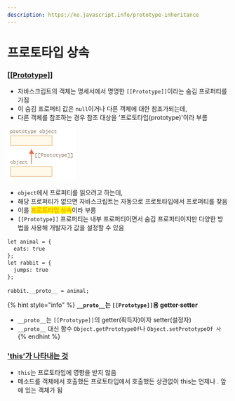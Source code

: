 ```yaml
---
description: https://ko.javascript.info/prototype-inheritance
---
```


# 프로토타입 상속

### [\[\[Prototype\]\]](https://ko.javascript.info/prototype-inheritance#ref-1879)

* 자바스크립트의 객체는 명세서에서 명명한 `[[Prototype]]`이라는 숨김 프로퍼티를 가짐
* 이 숨김 프로퍼티 값은 `null`이거나 다른 객체에 대한 참조가되는데,&#x20;
* 다른 객체를 참조하는 경우 참조 대상을 '프로토타입(prototype)'이라 부름

![](<../../.gitbook/assets/image (13) (1).png>)

* `object`에서 프로퍼티를 읽으려고 하는데,
* 해당 프로퍼티가 없으면 자바스크립트는 자동으로 프로토타입에서 프로퍼티를 찾음
* 이를 <mark style="color:orange;">**프로토타입 상속**</mark>이라 부름
* `[[Prototype]]` 프로퍼티는 내부 프로퍼티이면서 숨김 프로퍼티이지만 다양한 방법을 사용해 개발자가 값을 설정할 수 있음

```
let animal = {
  eats: true
};
let rabbit = {
  jumps: true
};

rabbit.__proto__ = animal;
```



{% hint style="info" %}
**`__proto__`는 `[[Prototype]]`용 getter·setter**

* &#x20;`__proto__`는 `[[Prototype]]`의 getter(획득자)이자 setter(설정자)
* `__proto__` 대신 함수 `Object.getPrototypeOf`나 `Object.setPrototypeOf 사`
{% endhint %}



### ['this’가 나타내는 것](https://ko.javascript.info/prototype-inheritance#ref-1881)

* `this`는 프로토타입에 영향을 받지 않음
* 메소드를 객체에서 호출했든 프로토타입에서 호출했든 상관없이 this는 언제나 . 앞에 있는 객체가 됨

